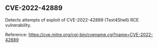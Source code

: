 ## CVE-2022-42889

Detects attempts of exploit of CVE-2022-42889 (Text4Shell) RCE vulnerability.


Reference: https://cve.mitre.org/cgi-bin/cvename.cgi?name=CVE-2022-42889
